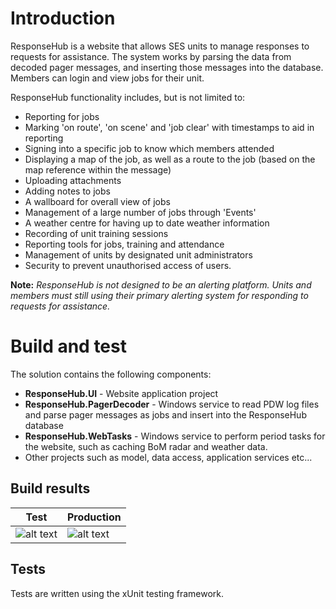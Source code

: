 # Introduction
ResponseHub is a website that allows SES units to manage responses to requests for assistance.  The system works by parsing the data from decoded pager messages, and inserting those messages into the database. Members can login and view jobs for their unit.

ResponseHub functionality includes, but is not limited to:

* Reporting for jobs
 * Marking 'on route', 'on scene' and 'job clear' with timestamps to aid in reporting
 * Signing into a specific job to know which members attended
 * Displaying a map of the job, as well as a route to the job (based on the map reference within the message)
 * Uploading attachments
 * Adding notes to jobs
* A wallboard for overall view of jobs
* Management of a large number of jobs through 'Events'
* A weather centre for having up to date weather information
* Recording of unit training sessions
* Reporting tools for jobs, training and attendance
* Management of units by designated unit administrators
* Security to prevent unauthorised access of users.

**Note:** *ResponseHub is not designed to be an alerting platform. Units and members must still using their primary alerting system for responding to requests for assistance.*

# Build and test
The solution contains the following components:
* **ResponseHub.UI** - Website application project
* **ResponseHub.PagerDecoder** - Windows service to read PDW log files and parse pager messages as jobs and insert into the ResponseHub database 
* **ResponseHub.WebTasks** - Windows service to perform period tasks for the website, such as caching BoM radar and weather data.
* Other projects such as model, data access, application services etc...

## Build results
|Test|Production|
|---|---|
|![alt text](https://responsehub.visualstudio.com/_apis/public/build/definitions/500d2900-f667-4dc5-9eb4-56dc83bcb1e6/1/badge "Test build result")|![alt text](https://responsehub.visualstudio.com/_apis/public/build/definitions/500d2900-f667-4dc5-9eb4-56dc83bcb1e6/2/badge "Production build result")|

## Tests
Tests are written using the xUnit testing framework.
